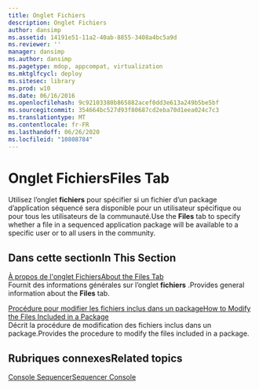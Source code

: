 ```yaml
---
title: Onglet Fichiers
description: Onglet Fichiers
author: dansimp
ms.assetid: 14191e51-11a2-40ab-8855-3408a4bc5a9d
ms.reviewer: ''
manager: dansimp
ms.author: dansimp
ms.pagetype: mdop, appcompat, virtualization
ms.mktglfcycl: deploy
ms.sitesec: library
ms.prod: w10
ms.date: 06/16/2016
ms.openlocfilehash: 9c92103380b865882acef0dd3e613a249b5be5bf
ms.sourcegitcommit: 354664bc527d93f80687cd2eba70d1eea024c7c3
ms.translationtype: MT
ms.contentlocale: fr-FR
ms.lasthandoff: 06/26/2020
ms.locfileid: "10808784"
---
```

# <span data-ttu-id="93729-103">Onglet Fichiers</span><span class="sxs-lookup"><span data-stu-id="93729-103">Files Tab</span></span>


<span data-ttu-id="93729-104">Utilisez l’onglet **fichiers** pour spécifier si un fichier d’un package d’application séquencé sera disponible pour un utilisateur spécifique ou pour tous les utilisateurs de la communauté.</span><span class="sxs-lookup"><span data-stu-id="93729-104">Use the **Files** tab to specify whether a file in a sequenced application package will be available to a specific user or to all users in the community.</span></span>

## <span data-ttu-id="93729-105">Dans cette section</span><span class="sxs-lookup"><span data-stu-id="93729-105">In This Section</span></span>


<a href="" id="about-the-files-tab"></a>[<span data-ttu-id="93729-106">À propos de l'onglet Fichiers</span><span class="sxs-lookup"><span data-stu-id="93729-106">About the Files Tab</span></span>](about-the-files-tab.md)  
<span data-ttu-id="93729-107">Fournit des informations générales sur l’onglet **fichiers** .</span><span class="sxs-lookup"><span data-stu-id="93729-107">Provides general information about the **Files** tab.</span></span>

<a href="" id="how-to-modify-the-files-included-in-a-package"></a>[<span data-ttu-id="93729-108">Procédure pour modifier les fichiers inclus dans un package</span><span class="sxs-lookup"><span data-stu-id="93729-108">How to Modify the Files Included in a Package</span></span>](how-to-modify-the-files-included-in-a-package.md)  
<span data-ttu-id="93729-109">Décrit la procédure de modification des fichiers inclus dans un package.</span><span class="sxs-lookup"><span data-stu-id="93729-109">Provides the procedure to modify the files included in a package.</span></span>

## <span data-ttu-id="93729-110">Rubriques connexes</span><span class="sxs-lookup"><span data-stu-id="93729-110">Related topics</span></span>


[<span data-ttu-id="93729-111">Console Sequencer</span><span class="sxs-lookup"><span data-stu-id="93729-111">Sequencer Console</span></span>](sequencer-console.md)

 

 






